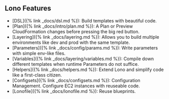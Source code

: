 ## Lono Features

* [DSL]({% link _docs/dsl.md %}): Build templates with beautiful code.
* [Plan]({% link _docs/intro/plan.md %}): A Plan or Preview CloudFormation changes before pressing the big red button.
* [Layering]({% link _docs/layering.md %}): Allows you to build multiple environments like dev and prod with the same template.
* [Parameters]({% link _docs/config/params.md %}): Write parameters with simple env-like files.
* [Variables]({% link _docs/layering/variables.md %}): Compile down different templates when runtime Parameters do not suffice.
* [Helpers]({% link _docs/helpers.md %}): Extend Lono and simplify code like a first-class citizen.
* [Configsets]({% link _docs/configsets.md %}): Configuration Management. Configure EC2 instances with reuseable code.
* [Lonofile]({% link _docs/lonofile.md %}): Reuse blueprints.
